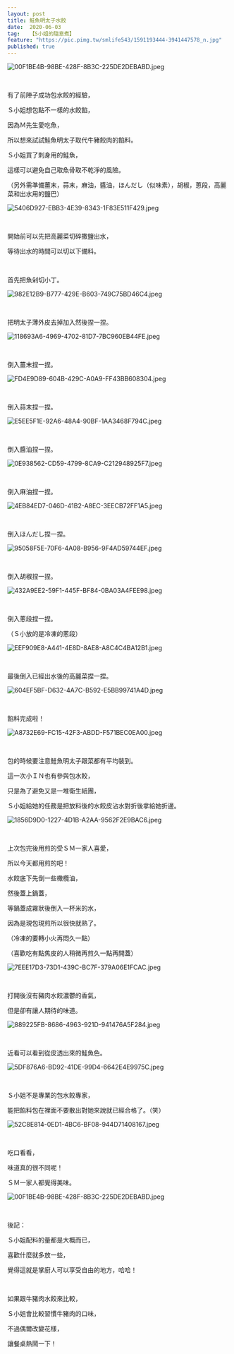 ```yaml
---
layout: post
title: 鮭魚明太子水餃
date:  2020-06-03
tag:   【S小姐的隨意煮】
feature: "https://pic.pimg.tw/smlife543/1591193444-3941447578_n.jpg"
published: true 
---
```

<p><img alt="00F1BE4B-98BE-428F-8B3C-225DE2DEBABD.jpeg" src="https://pic.pimg.tw/smlife543/1591193444-3941447578_n.jpg" title="00F1BE4B-98BE-428F-8B3C-225DE2DEBABD.jpeg"></p>

<p>&nbsp;</p>

<p>有了前陣子成功包水餃的經驗，</p>

<p>Ｓ小姐想包點不一樣的水餃餡，</p>

<p>因為Ｍ先生愛吃魚，</p>

<p>所以想來試試鮭魚明太子取代牛豬餃肉的餡料。</p>

<p>Ｓ小姐買了刺身用的鮭魚，</p>

<p>這樣可以避免自己取魚骨取不乾淨的風險。</p>

<p>（另外需準備薑末，蒜末，麻油，醬油，ほんだし（似味素），胡椒，蔥段，高麗菜和出水用的鹽巴）</p>

<p><img alt="5406D927-EBB3-4E39-8343-1F83E511F429.jpeg" src="https://pic.pimg.tw/smlife543/1591195046-748172206_n.jpg" title="5406D927-EBB3-4E39-8343-1F83E511F429.jpeg"></p>

<p>&nbsp;</p>

<p>開始前可以先把高麗菜切碎撒鹽出水，</p>

<p>等待出水的時間可以切以下備料。</p>

<p>&nbsp;</p>

<p>首先把魚剁切小丁。</p>

<p><img alt="982E12B9-B777-429E-B603-749C75BD46C4.jpeg" src="https://pic.pimg.tw/smlife543/1591193387-1455206573_n.jpg" title="982E12B9-B777-429E-B603-749C75BD46C4.jpeg"></p>

<p>&nbsp;</p>

<p>把明太子薄外皮去掉加入然後捏一捏。</p>

<p><img alt="118693A6-4969-4702-81D7-7BC960EB44FE.jpeg" src="https://pic.pimg.tw/smlife543/1591193392-3815428445_n.jpg" title="118693A6-4969-4702-81D7-7BC960EB44FE.jpeg"></p>

<p>&nbsp;</p>

<p>倒入薑末捏一捏。</p>

<p><img alt="FD4E9D89-604B-429C-A0A9-FF43BB608304.jpeg" src="https://pic.pimg.tw/smlife543/1591193392-2288882298_n.jpg" title="FD4E9D89-604B-429C-A0A9-FF43BB608304.jpeg"></p>

<p>&nbsp;</p>

<p>倒入蒜末捏一捏。</p>

<p><img alt="E5EE5F1E-92A6-48A4-90BF-1AA3468F794C.jpeg" src="https://pic.pimg.tw/smlife543/1591193390-2985223748_n.jpg" title="E5EE5F1E-92A6-48A4-90BF-1AA3468F794C.jpeg"></p>

<p>&nbsp;</p>

<p>倒入醬油捏一捏。</p>

<p><img alt="0E938562-CD59-4799-8CA9-C212948925F7.jpeg" src="https://pic.pimg.tw/smlife543/1591193408-1819698018_n.jpg" title="0E938562-CD59-4799-8CA9-C212948925F7.jpeg"></p>

<p>&nbsp;</p>

<p>倒入麻油捏一捏。</p>

<p><img alt="4EB84ED7-046D-41B2-A8EC-3EECB72FF1A5.jpeg" src="https://pic.pimg.tw/smlife543/1591193404-1587162788_n.jpg" title="4EB84ED7-046D-41B2-A8EC-3EECB72FF1A5.jpeg"></p>

<p>&nbsp;</p>

<p>倒入ほんだし捏一捏。</p>

<p><img alt="95058F5E-70F6-4A08-B956-9F4AD59744EF.jpeg" src="https://pic.pimg.tw/smlife543/1591193416-979692119_n.jpg" title="95058F5E-70F6-4A08-B956-9F4AD59744EF.jpeg"></p>

<p>&nbsp;</p>

<p>倒入胡椒捏一捏。</p>

<p><img alt="432A9EE2-59F1-445F-BF84-0BA03A4FEE98.jpeg" src="https://pic.pimg.tw/smlife543/1591193417-2914866489_n.jpg" title="432A9EE2-59F1-445F-BF84-0BA03A4FEE98.jpeg"></p>

<p>&nbsp;</p>

<p>倒入蔥段捏一捏。</p>

<p>（Ｓ小放的是冷凍的蔥段）</p>

<p><img alt="EEF909E8-A441-4E8D-8AE8-A8C4C4BA12B1.jpeg" src="https://pic.pimg.tw/smlife543/1591193420-2529571403_n.jpg" title="EEF909E8-A441-4E8D-8AE8-A8C4C4BA12B1.jpeg"></p>

<p>&nbsp;</p>

<p>最後倒入已經出水後的高麗菜捏一捏。</p>

<p><img alt="604EF5BF-D632-4A7C-B592-E5BB99741A4D.jpeg" src="https://pic.pimg.tw/smlife543/1591193426-1552027587_n.jpg" title="604EF5BF-D632-4A7C-B592-E5BB99741A4D.jpeg"></p>

<p>&nbsp;</p>

<p>餡料完成啦！</p>

<p><img alt="A8732E69-FC15-42F3-ABDD-F571BEC0EA00.jpeg" src="https://pic.pimg.tw/smlife543/1591193426-2013118048_n.jpg" title="A8732E69-FC15-42F3-ABDD-F571BEC0EA00.jpeg"></p>

<p>&nbsp;</p>

<p>包的時候要注意鮭魚明太子跟菜都有平均裝到。</p>

<p>這一次小ＩＮ也有參與包水餃，</p>

<p>只是為了避免又是一堆衛生紙團，</p>

<p>Ｓ小姐給她的任務是把放料後的水餃皮沾水對折後拿給她折邊。</p>

<p><img alt="1856D9D0-1227-4D1B-A2AA-9562F2E9BAC6.jpeg" src="https://pic.pimg.tw/smlife543/1591193427-3118801464_n.jpg" title="1856D9D0-1227-4D1B-A2AA-9562F2E9BAC6.jpeg"></p>

<p>&nbsp;</p>

<p>上次包完後用煎的受ＳＭ一家人喜愛，</p>

<p>所以今天都用煎的吧！</p>

<p>水餃底下先倒一些橄欖油，</p>

<p>然後蓋上鍋蓋，</p>

<p>等鍋蓋成霧狀後倒入一杯米的水，</p>

<p>因為是現包現煎所以很快就熟了。</p>

<p>（冷凍的要轉小火再悶久一點）</p>

<p>（喜歡吃有點焦皮的人稍微再煎久一點再開蓋）</p>

<p><img alt="7EEE17D3-73D1-439C-BC7F-379A06E1FCAC.jpeg" src="https://pic.pimg.tw/smlife543/1591193437-404340093_n.jpg" title="7EEE17D3-73D1-439C-BC7F-379A06E1FCAC.jpeg"></p>

<p>&nbsp;</p>

<p>打開後沒有豬肉水餃濃鬱的香氣，</p>

<p>但是卻有讓人期待的味道。</p>

<p><img alt="889225FB-8686-4963-921D-941476A5F284.jpeg" src="https://pic.pimg.tw/smlife543/1591193437-1636928842_n.jpg" title="889225FB-8686-4963-921D-941476A5F284.jpeg"></p>

<p>&nbsp;</p>

<p>近看可以看到從皮透出來的鮭魚色。</p>

<p><img alt="5DF876A6-BD92-41DE-99D4-6642E4E9975C.jpeg" src="https://pic.pimg.tw/smlife543/1591193443-2831892687_n.jpg" title="5DF876A6-BD92-41DE-99D4-6642E4E9975C.jpeg"></p>

<p>&nbsp;</p>

<p>Ｓ小姐不是專業的包水餃專家，</p>

<p>能把餡料包在裡面不要散出對她來說就已經合格了。（笑）</p>

<p><img alt="52C8E814-0ED1-4BC6-BF08-944D71408167.jpeg" src="https://pic.pimg.tw/smlife543/1591193445-3651370329_n.jpg" title="52C8E814-0ED1-4BC6-BF08-944D71408167.jpeg"></p>

<p>&nbsp;</p>

<p>吃口看看，</p>

<p>味道真的很不同呢！</p>

<p>ＳＭ一家人都覺得美味。</p>

<p><img alt="00F1BE4B-98BE-428F-8B3C-225DE2DEBABD.jpeg" src="https://pic.pimg.tw/smlife543/1591193444-3941447578_n.jpg" title="00F1BE4B-98BE-428F-8B3C-225DE2DEBABD.jpeg"></p>

<p>&nbsp;</p>

<p>後記：</p>

<p>Ｓ小姐配料的量都是大概而已，</p>

<p>喜歡什麼就多放一些，</p>

<p>覺得這就是掌廚人可以享受自由的地方，哈哈！</p>

<p>&nbsp;</p>

<p>如果跟牛豬肉水餃來比較，</p>

<p>Ｓ小姐會比較習慣牛豬肉的口味，</p>

<p>不過偶爾改變花樣，</p>

<p>讓餐桌熱鬧一下！</p>

